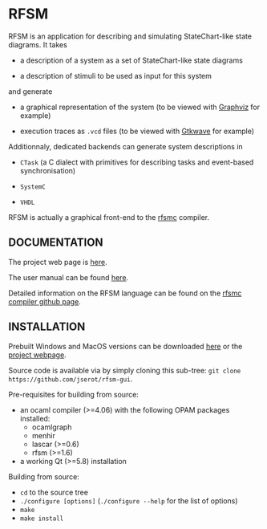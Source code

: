 RFSM 
====

RFSM is an application for describing and simulating StateChart-like state diagrams.
It takes

* a description of a system as a set of StateChart-like state diagrams

* a description of stimuli to be used as input for this system

and generate

* a graphical representation of the system (to be viewed with [Graphviz](http://www.graphviz.org) for example)

* execution traces as `.vcd` files (to be viewed with [Gtkwave](http://gtkwave.sourceforge.net) for example)

Additionnaly, dedicated backends can generate system descriptions in

* `CTask` (a C dialect with primitives for describing tasks and event-based synchronisation)

* `SystemC`

* `VHDL` 

RFSM is actually a graphical front-end to the [rfsmc](https://github.com/jserot/rfsm) compiler.

DOCUMENTATION
-------------

The project web page is [here](http://dream.ispr-ip.fr/RFSM).

The user manual can be found [here](http://jserot.github.io/rfsm-gui-docs/rfsm-gui.pdf).

Detailed information on the RFSM language can be found on the [rfsmc compiler github
page](https://github.com/jserot/rfsm).


INSTALLATION
------------

Prebuilt Windows and MacOS versions can be downloaded
[here](https://github.com/jserot/rfsm-gui/releases) or the [project webpage](http://dream.ispr-ip.fr/RFSM).

Source code is available via by simply cloning this sub-tree: `git clone
https://github.com/jserot/rfsm-gui`. 

Pre-requisites for building from source:

* an ocaml compiler (>=4.06) with the following OPAM packages installed:
  - ocamlgraph
  - menhir
  - lascar (>=0.6)
  - rfsm (>=1.6)
 * a working Qt (>=5.8) installation
  

Building from source:

* `cd` to the source tree
* `./configure [options]` (`./configure --help` for the list of options)
* `make`
* `make install` 
